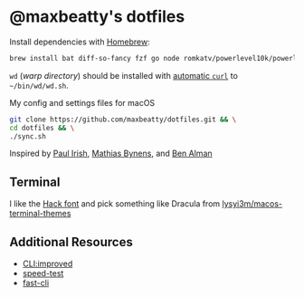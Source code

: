 # @maxbeatty's dotfiles

Install dependencies with [Homebrew](https://brew.sh/):

```sh
brew install bat diff-so-fancy fzf go node romkatv/powerlevel10k/powerlevel10k prettyping zsh-autosuggestions zsh-syntax-highlighting
```

`wd` (_warp directory_) should be installed with [automatic `curl`](https://github.com/mfaerevaag/wd#automatic) to `~/bin/wd/wd.sh`.

My config and settings files for macOS

```sh
git clone https://github.com/maxbeatty/dotfiles.git && \
cd dotfiles && \
./sync.sh
```

Inspired by [Paul Irish](https://github.com/paulirish/dotfiles), [Mathias Bynens](https://github.com/mathiasbynens/dotfiles/), and [Ben Alman](https://github.com/cowboy/dotfiles)

## Terminal

I like the [Hack font](https://sourcefoundry.org/hack/) and pick something like Dracula from [lysyi3m/macos-terminal-themes](https://github.com/lysyi3m/macos-terminal-themes)

## Additional Resources

- [CLI:improved](https://remysharp.com/2018/08/23/cli-improved)
- [speed-test](https://github.com/sindresorhus/speed-test)
- [fast-cli](https://github.com/sindresorhus/fast-cli)
